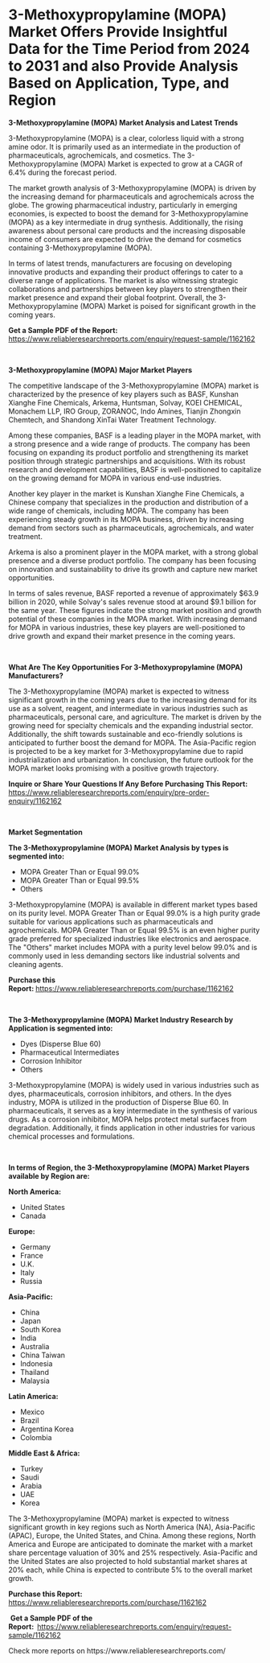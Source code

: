 <p><h1>3-Methoxypropylamine (MOPA) Market Offers Provide Insightful Data for the Time Period from 2024 to 2031 and also Provide Analysis Based on Application, Type, and Region</h1></p><p><strong>3-Methoxypropylamine (MOPA) Market Analysis and Latest Trends</strong></p>
<p><p>3-Methoxypropylamine (MOPA) is a clear, colorless liquid with a strong amine odor. It is primarily used as an intermediate in the production of pharmaceuticals, agrochemicals, and cosmetics. The 3-Methoxypropylamine (MOPA) Market is expected to grow at a CAGR of 6.4% during the forecast period. </p><p>The market growth analysis of 3-Methoxypropylamine (MOPA) is driven by the increasing demand for pharmaceuticals and agrochemicals across the globe. The growing pharmaceutical industry, particularly in emerging economies, is expected to boost the demand for 3-Methoxypropylamine (MOPA) as a key intermediate in drug synthesis. Additionally, the rising awareness about personal care products and the increasing disposable income of consumers are expected to drive the demand for cosmetics containing 3-Methoxypropylamine (MOPA).</p><p>In terms of latest trends, manufacturers are focusing on developing innovative products and expanding their product offerings to cater to a diverse range of applications. The market is also witnessing strategic collaborations and partnerships between key players to strengthen their market presence and expand their global footprint. Overall, the 3-Methoxypropylamine (MOPA) Market is poised for significant growth in the coming years.</p></p>
<p><strong>Get a Sample PDF of the Report:&nbsp;</strong> <a href="https://www.reliableresearchreports.com/enquiry/request-sample/1162162">https://www.reliableresearchreports.com/enquiry/request-sample/1162162</a></p>
<p>&nbsp;</p>
<p><strong>3-Methoxypropylamine (MOPA) Major Market Players</strong></p>
<p><p>The competitive landscape of the 3-Methoxypropylamine (MOPA) market is characterized by the presence of key players such as BASF, Kunshan Xianghe Fine Chemicals, Arkema, Huntsman, Solvay, KOEI CHEMICAL, Monachem LLP, IRO Group, ZORANOC, Indo Amines, Tianjin Zhongxin Chemtech, and Shandong XinTai Water Treatment Technology.</p><p>Among these companies, BASF is a leading player in the MOPA market, with a strong presence and a wide range of products. The company has been focusing on expanding its product portfolio and strengthening its market position through strategic partnerships and acquisitions. With its robust research and development capabilities, BASF is well-positioned to capitalize on the growing demand for MOPA in various end-use industries.</p><p>Another key player in the market is Kunshan Xianghe Fine Chemicals, a Chinese company that specializes in the production and distribution of a wide range of chemicals, including MOPA. The company has been experiencing steady growth in its MOPA business, driven by increasing demand from sectors such as pharmaceuticals, agrochemicals, and water treatment.</p><p>Arkema is also a prominent player in the MOPA market, with a strong global presence and a diverse product portfolio. The company has been focusing on innovation and sustainability to drive its growth and capture new market opportunities.</p><p>In terms of sales revenue, BASF reported a revenue of approximately $63.9 billion in 2020, while Solvay's sales revenue stood at around $9.1 billion for the same year. These figures indicate the strong market position and growth potential of these companies in the MOPA market. With increasing demand for MOPA in various industries, these key players are well-positioned to drive growth and expand their market presence in the coming years.</p></p>
<p>&nbsp;</p>
<p><strong>What Are The Key Opportunities For 3-Methoxypropylamine (MOPA) Manufacturers?</strong></p>
<p><p>The 3-Methoxypropylamine (MOPA) market is expected to witness significant growth in the coming years due to the increasing demand for its use as a solvent, reagent, and intermediate in various industries such as pharmaceuticals, personal care, and agriculture. The market is driven by the growing need for specialty chemicals and the expanding industrial sector. Additionally, the shift towards sustainable and eco-friendly solutions is anticipated to further boost the demand for MOPA. The Asia-Pacific region is projected to be a key market for 3-Methoxypropylamine due to rapid industrialization and urbanization. In conclusion, the future outlook for the MOPA market looks promising with a positive growth trajectory.</p></p>
<p><strong>Inquire or Share Your Questions If Any Before Purchasing This Report:</strong> <a href="https://www.reliableresearchreports.com/enquiry/pre-order-enquiry/1162162">https://www.reliableresearchreports.com/enquiry/pre-order-enquiry/1162162</a></p>
<p>&nbsp;</p>
<p><strong>Market Segmentation</strong></p>
<p><strong>The 3-Methoxypropylamine (MOPA) Market Analysis by types is segmented into:</strong></p>
<p><ul><li>MOPA Greater Than or Equal 99.0%</li><li>MOPA Greater Than or Equal 99.5%</li><li>Others</li></ul></p>
<p><p>3-Methoxypropylamine (MOPA) is available in different market types based on its purity level. MOPA Greater Than or Equal 99.0% is a high purity grade suitable for various applications such as pharmaceuticals and agrochemicals. MOPA Greater Than or Equal 99.5% is an even higher purity grade preferred for specialized industries like electronics and aerospace. The "Others" market includes MOPA with a purity level below 99.0% and is commonly used in less demanding sectors like industrial solvents and cleaning agents.</p></p>
<p><strong>Purchase this Report:&nbsp;</strong><a href="https://www.reliableresearchreports.com/purchase/1162162">https://www.reliableresearchreports.com/purchase/1162162</a></p>
<p>&nbsp;</p>
<p><strong>The 3-Methoxypropylamine (MOPA) Market Industry Research by Application is segmented into:</strong></p>
<p><ul><li>Dyes (Disperse Blue 60)</li><li>Pharmaceutical Intermediates</li><li>Corrosion Inhibitor</li><li>Others</li></ul></p>
<p><p>3-Methoxypropylamine (MOPA) is widely used in various industries such as dyes, pharmaceuticals, corrosion inhibitors, and others. In the dyes industry, MOPA is utilized in the production of Disperse Blue 60. In pharmaceuticals, it serves as a key intermediate in the synthesis of various drugs. As a corrosion inhibitor, MOPA helps protect metal surfaces from degradation. Additionally, it finds application in other industries for various chemical processes and formulations.</p></p>
<p>&nbsp;</p>
<p><strong>In terms of Region, the 3-Methoxypropylamine (MOPA) Market Players available by Region are:</strong></p>
<p>
    <p> <strong> North America: </strong>
        <ul>
            <li>United States</li>
            <li>Canada</li>
        </ul>
        </p> 
    <p> <strong> Europe: </strong>
        <ul>
            <li>Germany</li>
            <li>France</li>
            <li>U.K.</li>
            <li>Italy</li>
            <li>Russia</li>
        </ul>
        </p> 
    <p> <strong> Asia-Pacific: </strong>
        <ul>
            <li>China</li>
            <li>Japan</li>
            <li>South Korea</li>
            <li>India</li>
            <li>Australia</li>
            <li>China Taiwan</li>
            <li>Indonesia</li>
            <li>Thailand</li>
            <li>Malaysia</li>
        </ul>
        </p> 
    <p> <strong> Latin America: </strong>
        <ul>
            <li>Mexico</li>
            <li>Brazil</li>
            <li>Argentina Korea</li>
            <li>Colombia</li>
        </ul>
        </p> 
    <p> <strong> Middle East & Africa: </strong>
        <ul>
            <li>Turkey</li>
            <li>Saudi</li>
            <li>Arabia</li>
            <li>UAE</li>
            <li>Korea</li>
        </ul>
    </p>
    </p>
<p><p>The 3-Methoxypropylamine (MOPA) market is expected to witness significant growth in key regions such as North America (NA), Asia-Pacific (APAC), Europe, the United States, and China. Among these regions, North America and Europe are anticipated to dominate the market with a market share percentage valuation of 30% and 25% respectively. Asia-Pacific and the United States are also projected to hold substantial market shares at 20% each, while China is expected to contribute 5% to the overall market growth.</p></p>
<p><strong>Purchase this Report: </strong><a href="https://www.reliableresearchreports.com/purchase/1162162">https://www.reliableresearchreports.com/purchase/1162162</a></p>
<p>&nbsp;<strong>Get a Sample PDF of the Report:&nbsp;&nbsp;</strong><a href="https://www.reliableresearchreports.com/enquiry/request-sample/1162162">https://www.reliableresearchreports.com/enquiry/request-sample/1162162</a></p>
<p><strong></strong></p>
<p>Check more reports on https://www.reliableresearchreports.com/</p>